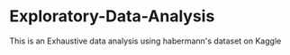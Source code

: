 # Exploratory-Data-Analysis
This is an Exhaustive data analysis using habermann's dataset on Kaggle 
